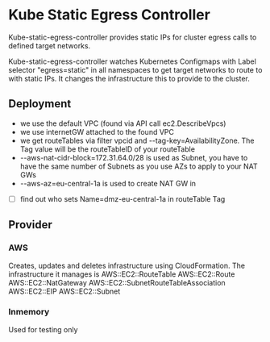 # Kube Static Egress Controller

Kube-static-egress-controller provides static IPs for cluster egress calls to defined target networks.

Kube-static-egress-controller watches Kubernetes Configmaps with Label selector "egress=static" in all namespaces to get target networks to route to with static IPs. It changes the infrastructure this to provide to the cluster.

## Deployment

- we use the default VPC (found via API call ec2.DescribeVpcs)
- we use internetGW attached to the found VPC
- we get routeTables via filter vpcid and --tag-key=AvailabilityZone. The Tag value will be the routeTableID of your routeTable
- --aws-nat-cidr-block=172.31.64.0/28 is used as Subnet, you have to
  have the same number of Subnets as you use AZs to apply to your NAT GWs
- --aws-az=eu-central-1a is used to create NAT GW in

- [ ] find out who sets Name=dmz-eu-central-1a in routeTable Tag

## Provider

### AWS

Creates, updates and deletes infrastructure using CloudFormation.
The infrastructure it manages is AWS::EC2::RouteTable AWS::EC2::Route AWS::EC2::NatGateway  	AWS::EC2::SubnetRouteTableAssociation AWS::EC2::EIP AWS::EC2::Subnet

### Inmemory

Used for testing only
